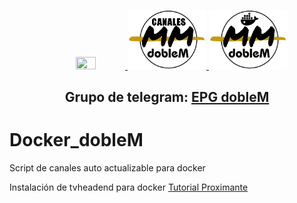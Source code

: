 <p align="center">
  <a href="https://github.com/davidmuma/EPG_dobleM"> <img src="https://raw.githubusercontent.com/davidmuma/EPG_dobleM/master/Images/logo_dobleM.png" width="25%" height="25%"> </a>
  <a href="https://github.com/davidmuma/Canales_dobleM"> <img src="https://raw.githubusercontent.com/davidmuma/Canales_dobleM/master/Images/logo_dobleM.png" width="25%" height="25%"> </a>
  <a href="https://github.com/davidmuma/Docker_dobleM"> <img src="https://raw.githubusercontent.com/davidmuma/Docker_dobleM/master/Images/logo_dobleM.png" width="25%" height="25%"> </a>
</p>

<h2 align="center">
  Grupo de telegram: <a href="https://tttttt.me/EPG_dobleM">EPG dobleM</a>
</h2>

# Docker_dobleM
Script de canales auto actualizable para docker

Instalación de tvheadend para docker
[Tutorial Proximante](https://github.com/davidmuma/Docker_dobleM/blob/master/Varios/tvheadend.md)
